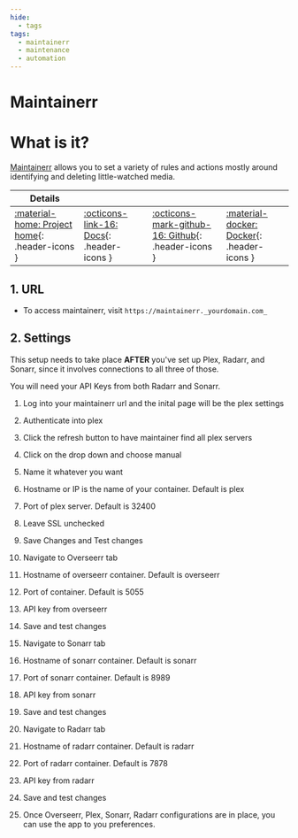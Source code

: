 ```yaml
---
hide:
  - tags
tags:
  - maintainerr
  - maintenance
  - automation
---
```


# Maintainerr

# What is it?

[Maintainerr](https://docs.maintainerr.info/) allows you to set a variety of rules and actions mostly around identifying and deleting little-watched media.

| Details     |             |             |             |
|-------------|-------------|-------------|-------------|
| [:material-home: Project home](https://docs.maintainerr.info/){: .header-icons } | [:octicons-link-16: Docs](https://docs.maintainerr.info/){: .header-icons } | [:octicons-mark-github-16: Github](https://github.com/jorenn92/Maintainerr){: .header-icons } | [:material-docker: Docker](https://hub.docker.com/r/jorenn92/maintainerr){: .header-icons }|

## 1. URL

- To access maintainerr, visit `https://maintainerr._yourdomain.com_`

## 2. Settings

This setup needs to take place **AFTER** you've set up Plex, Radarr, and Sonarr, since it involves connections to all three of those.

You will need your API Keys from both Radarr and Sonarr.

1. Log into your maintainerr url and the inital page will be the plex settings

2. Authenticate into plex

3. Click the refresh button to have maintainer find all plex servers

4. Click on the drop down and choose manual

5. Name it whatever you want

6. Hostname or IP is the name of your container. Default is plex

7. Port of plex server. Default is 32400

8. Leave SSL unchecked

9. Save Changes and Test changes

10. Navigate to Overseerr tab

11. Hostname of overseerr container. Default is overseerr

12. Port of container. Default is 5055

13. API key from overseerr

14. Save and test changes

15. Navigate to Sonarr tab

16. Hostname of sonarr container. Default is sonarr

17. Port of sonarr container. Default is 8989

18. API key from sonarr

19. Save and test changes

20. Navigate to Radarr tab

21. Hostname of radarr container. Default is radarr

22. Port of radarr container. Default is 7878

23. API key from radarr

24. Save and test changes

25. Once Overseerr, Plex, Sonarr, Radarr configurations are in place, you can use the app to you preferences.
